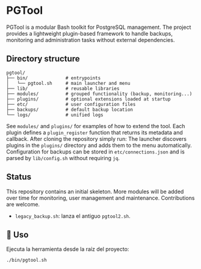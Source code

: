 # PGTool

PGTool is a modular Bash toolkit for PostgreSQL management. The project provides a lightweight plugin-based framework to handle backups, monitoring and administration tasks without external dependencies.

## Directory structure

```
pgtool/
├── bin/              # entrypoints
│   └── pgtool.sh     # main launcher and menu
├── lib/              # reusable libraries
├── modules/          # grouped functionality (backup, monitoring...)
├── plugins/          # optional extensions loaded at startup
├── etc/              # user configuration files
├── backups/          # default backup location
└── logs/             # unified logs
```

See `modules/` and `plugins/` for examples of how to extend the tool. Each plugin defines a `plugin_register` function that returns its metadata and callback.
After cloning the repository simply run:
The launcher discovers plugins in the `plugins/` directory and adds them to the menu automatically.
Configuration for backups can be stored in `etc/connections.json` and is parsed by `lib/config.sh` without requiring `jq`.
## Status
This repository contains an initial skeleton. More modules will be added over time for monitoring, user management and maintenance. Contributions are welcome.
  - `legacy_backup.sh`: lanza el antiguo `pgtool2.sh`.

## 🚀 Uso

Ejecuta la herramienta desde la raíz del proyecto:

```bash
./bin/pgtool.sh
